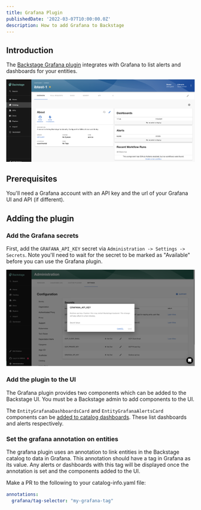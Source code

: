 ```yaml
---
title: Grafana Plugin
publishedDate: '2022-03-07T10:00:00.0Z'
description: How to add Grafana to Backstage
---
```


## Introduction

The [Backstage Grafana plugin](https://www.npmjs.com/package/@k-phoen/backstage-plugin-grafana) integrates with Grafana to list alerts and dashboards for your entities.

![grafana-overview.png](./grafana-overview.png)

## Prerequisites

You'll need a Grafana account with an API key and the url of your Grafana UI and API (if different).

## Adding the plugin

### Add the Grafana secrets

First, add the `GRAFANA_API_KEY` secret via `Administration -> Settings -> Secrets`. Note you'll
need to wait for the secret to be marked as "Available" before you can use the Grafana plugin.

![grafana-secrets.png](./grafana-secrets.png)

### Add the plugin to the UI

The Grafana plugin provides two components which can be added to the Backstage UI. You must be a Backstage admin to
add components to the UI.

The `EntityGrafanaDashboardsCard` and `EntityGrafanaAlertsCard` components can be [added to catalog dashboards](/docs/getting-started/updating-the-ui/#updating-dashboards). These
list dashboards and alerts respectively.

### Set the grafana annotation on entities

The grafana plugin uses an annotation to link entities in the Backstage catalog to data in Grafana. This annotation should
have a tag in Grafana as its value. Any alerts or dashboards with this tag will be displayed once the annotation is set and 
the components added to the UI.

Make a PR to the following to your catalog-info.yaml file:
```yaml
annotations:
  grafana/tag-selector: "my-grafana-tag"
```



